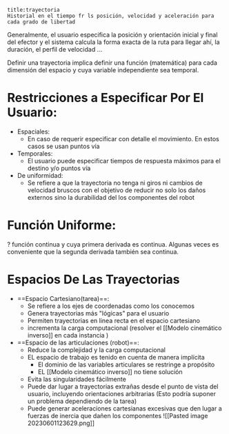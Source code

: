 
```ad-info
title:trayectoria
Historial en el tiempo fr ls posición, velocidad y aceleración para cada grado de libertad
```

Generalmente, el usuario especifica la posición y orientación inicial y final del efector y el sistema calcula la forma exacta de la ruta para llegar ahí, la duración, el perfil de velocidad ...

Definir una trayectoria implica definir una función (matemática) para cada dimensión del espacio y cuya variable independiente sea temporal.

# Restricciones a Especificar Por El Usuario:
- Espaciales:
	- En caso de requerir especificar con detalle el movimiento. En estos casos se usan puntos vía
- Temporales:
	- El usuario puede especificar tiempos de respuesta máximos para el destino y/o puntos vía
- De uniformidad:
	- Se refiere a que la trayectoria no tenga ni giros ni cambios de velocidad bruscos con el objetivo de reducir no solo los daños externos sino la durabilidad del los componentes del robot

# Función Uniforme:
?
función continua y cuya primera derivada es continua. Algunas veces es conveniente que la segunda derivada también sea continua.

# Espacios De Las Trayectorias
- ==Espacio Cartesiano(tarea)==:
	- Se refiere a los ejes de coordenadas como los conocemos
	- Genera trayectorias más "lógicas" para el usuario
	- Permiten trayectorias en linea recta en el espacio cartesiano
	- incrementa la carga computacional (resolver el [[Modelo cinemático inverso]] en cada instancia ) 
- ==Espacio de las articulaciones (robot)==:
	- Reduce la complejidad y la carga computacional
	- EL espacio de trabajo es tenido en cuenta de manera implícita 
		- El dominio de las variables articulares se restringe a propósito
		- EL [[Modelo cinemático inverso]] no tiene solución
	- Evita las singularidades fácilmente
	- Puede dar lugar a trayectorias extrañas desde el punto de vista del usuario, incluyendo orientaciones arbitrarias (Esto podría suponer un problema dependiendo de la tarea)
	- Puede generar aceleraciones cartesianas excesivas que den lugar a fuerzas de inercia que dañen los componentes
	![[Pasted image 20230601123629.png]]
	
